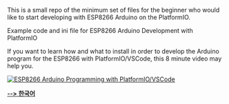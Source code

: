 <p>This is a small repo of the minimum set of files for the beginner who would like to start developing with ESP8266 Arduino on the PlatformIO.

<p>Example code and ini file for ESP8266 Arduino Development with PlatformIO 

<p>If you want to learn how and what to install in order to develop the Arduino program for the ESP8266 with PlatformIO/VSCode, this 8 minute video may help you.</p>

  [![ESP8266 Arduino Programming with PlatformIO/VSCode](https://user-images.githubusercontent.com/13171662/133163531-85abe579-82d1-472d-a868-d6cdcf292b4e.jpg)](https://youtu.be/rT6PiDliol8 "ESP8266 Arduino Programming with PlatformIO/VSCode")

[**--> 한국어**](/README_en.md)

